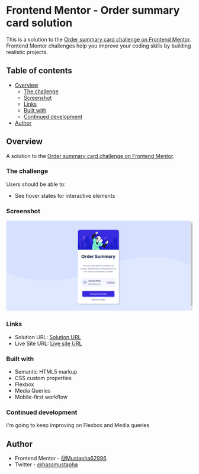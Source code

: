 # Frontend Mentor - Order summary card solution

This is a solution to the [Order summary card challenge on Frontend Mentor](https://www.frontendmentor.io/challenges/order-summary-component-QlPmajDUj). Frontend Mentor challenges help you improve your coding skills by building realistic projects. 

## Table of contents

- [Overview](#overview)
  - [The challenge](#the-challenge)
  - [Screenshot](#screenshot)
  - [Links](#links)
  - [Built with](#built-with)
  - [Continued development](#continued-development)
- [Author](#author)


## Overview

A solution to the [Order summary card challenge on Frontend Mentor](https://www.frontendmentor.io/challenges/order-summary-component-QlPmajDUj).

### The challenge

Users should be able to:

- See hover states for interactive elements

### Screenshot

![](./screenshot.png)


### Links

- Solution URL: [Solution URL](https://your-solution-url.com)
- Live Site URL: [Live site URL](https://your-live-site-url.com)


### Built with

- Semantic HTML5 markup
- CSS custom properties
- Flexbox
- Media Queries
- Mobile-first workflow


### Continued development

I'm going to keep improving on Flexbox and Media queries


## Author

- Frontend Mentor - [@Mustapha62996](https://www.frontendmentor.io/profile/Mustapha62996)
- Twitter - [@hassmustapha](https://www.twitter.com/hassmustapha)
